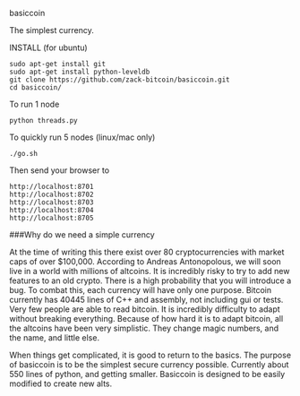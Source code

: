 basiccoin

The simplest currency. 

INSTALL (for ubuntu)

    sudo apt-get install git
    sudo apt-get install python-leveldb
    git clone https://github.com/zack-bitcoin/basiccoin.git
    cd basiccoin/

To run 1 node

    python threads.py

To quickly run 5 nodes (linux/mac only)

    ./go.sh

Then send your browser to 

    http://localhost:8701
    http://localhost:8702
    http://localhost:8703
    http://localhost:8704
    http://localhost:8705

###Why do we need a simple currency

At the time of writing this there exist over 80 cryptocurrencies with market caps of over $100,000. According to Andreas Antonopolous, we will soon live in a world with millions of altcoins. It is incredibly risky to try to add new features to an old crypto. There is a high probability that you will introduce a bug. To combat this, each currency will have only one purpose.
Bitcoin currently has 40445 lines of C++ and assembly, not including gui or tests. Very few people are able to read bitcoin. It is incredibly difficulty to adapt without breaking everything. Because of how hard it is to adapt bitcoin, all the altcoins have been very simplistic. They change magic numbers, and the name, and little else.

When things get complicated, it is good to return to the basics.
The purpose of basiccoin is to be the simplest secure currency possible. Currently about 550 lines of python, and getting smaller. Basiccoin is designed to be easily modified to create new alts.